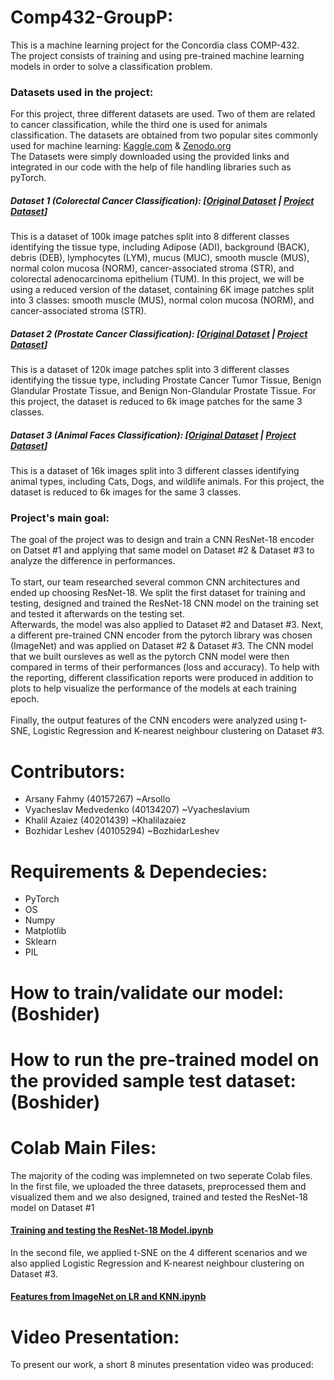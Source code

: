 # Comp432-GroupP: 
This is a machine learning project for the Concordia class COMP-432.<br>
The project consists of training and using pre-trained machine learning models in order to solve a classification problem. <br>
### Datasets used in the project: 
For this project, three different datasets are used. Two of them are related to cancer classification, while the third one is used for animals classification. The datasets are obtained from two popular sites commonly used for machine learning: [Kaggle.com](https://www.kaggle.com) & [Zenodo.org](https://zenodo.org) <br>
The Datasets were simply downloaded using the provided links and integrated in our code with the help of file handling libraries such as pyTorch.
##### Dataset 1 (Colorectal Cancer Classification): [[Original Dataset](https://zenodo.org/records/1214456) | [Project Dataset](https://onedrive.live.com/?authkey=%21ADmb8ZdEzwFMZoo&id=FB338EA7CF297329%21405133&cid=FB338EA7CF297329&parId=root&parQt=sharedby&parCid=UnAuth&o=OneUp)]<br>
This is a dataset of 100k image patches split into 8 different classes identifying the tissue type, including Adipose (ADI), background (BACK), debris (DEB), lymphocytes (LYM), mucus (MUC), smooth muscle (MUS), normal colon mucosa (NORM), cancer-associated stroma (STR), and colorectal adenocarcinoma epithelium (TUM). In this project, we will be using a reduced version of the dataset, containing 6K image patches split into 3 classes: smooth muscle (MUS), normal colon mucosa (NORM), and cancer-associated stroma (STR).<br>
##### Dataset 2 (Prostate Cancer Classification): [[Original Dataset](https://zenodo.org/records/4789576) | [Project Dataset](https://onedrive.live.com/?authkey=%21APy4wecXgMnQ7Kw&id=FB338EA7CF297329%21405132&cid=FB338EA7CF297329&parId=root&parQt=sharedby&parCid=UnAuth&o=OneUp)]<br>
This is a dataset of 120k image patches split into 3 different classes identifying the tissue type, including Prostate Cancer Tumor Tissue, Benign Glandular Prostate Tissue, and Benign Non-Glandular Prostate Tissue. For this project, the dataset is reduced to 6k image patches for the same 3 classes. <br>
##### Dataset 3 (Animal Faces Classification): [[Original Dataset](https://www.kaggle.com/datasets/andrewmvd/animal-faces) | [Project Dataset](https://onedrive.live.com/?authkey=%21AKqEWb1GDjWPbG0&id=FB338EA7CF297329%21405131&cid=FB338EA7CF297329&parId=root&parQt=sharedby&parCid=UnAuth&o=OneUp)]<br>
This is a dataset of 16k images split into 3 different classes identifying animal types, including Cats, Dogs, and wildlife animals. For this project, the dataset is reduced to 6k images for the same 3 classes.

### Project's main goal:
The goal of the project was to design and train a CNN ResNet-18 encoder on Datset #1 and applying that same model on Dataset #2 & Dataset #3 to analyze the difference in performances. <br><br>
To start, our team researched several common CNN architectures and ended up choosing ResNet-18. We split the first dataset for training and testing, designed and trained the ResNet-18 CNN model on the training set and tested it afterwards on the testing set. <br>
Afterwards, the model was also applied to Dataset #2 and Dataset #3. Next, a different pre-trained CNN encoder from the pytorch library was chosen (ImageNet) and was applied on Dataset #2 & Dataset #3. The CNN model that we built oursleves as well as the pytorch CNN model were then compared in terms of their performances (loss and accuracy). To help with the reporting, different classification reports were produced in addition to plots to help visualize the performance of the models at each training epoch. <br><br>
Finally, the output features of the CNN encoders were analyzed using t-SNE, Logistic Regression and K-nearest neighbour clustering on Dataset #3. 

# Contributors: 
- Arsany Fahmy (40157267) ~Arsollo
- Vyacheslav Medvedenko (40134207) ~Vyacheslavium
- Khalil Azaiez (40201439) ~Khalilazaiez
- Bozhidar Leshev (40105294) ~BozhidarLeshev

# Requirements & Dependecies:
- PyTorch
- OS
- Numpy
- Matplotlib
- Sklearn
- PIL

# How to train/validate our model: (Boshider) 

# How to run the pre-trained model on the provided sample test dataset: (Boshider)


# Colab Main Files:
The majority of the coding was implemneted on two seperate Colab files. <br>
In the first file, we uploaded the three datasets, preprocessed them and visualized them and we also designed, trained and tested the ResNet-18 model on Dataset #1 <br>

#### [Training and testing the ResNet-18 Model.ipynb](https://colab.research.google.com/drive/19xycOefX7l8RE1pfRWApMzE0WxNqjuG6)

In the second file, we applied t-SNE on the 4 different scenarios and we also applied Logistic Regression and K-nearest neighbour clustering on Dataset #3.

#### [Features from ImageNet on LR and KNN.ipynb](https://colab.research.google.com/drive/1bMYTCn0ksrIRmdwLOQLc7KklEnJYAg3i#scrollTo=cRHgX_4OxyTW)

# Video Presentation:
To present our work, a short 8 minutes presentation video was produced: 




  
